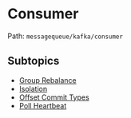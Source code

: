 # Consumer

Path: `messagequeue/kafka/consumer`

## Subtopics
- [Group Rebalance](./group_rebalance/README.md)
- [Isolation](./isolation/README.md)
- [Offset Commit Types](./offset_commit_types/README.md)
- [Poll Heartbeat](./poll_heartbeat/README.md)
